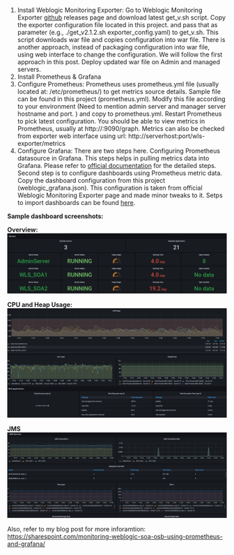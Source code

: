 1. Install Weblogic Monitoring Exporter: Go to Weblogic Monitoring Exporter <a href="https://github.com/oracle/weblogic-monitoring-exporter/releases">github</a>  releases page and download latest get_v<version>.sh script. Copy the exporter configuration file located in this project. and pass that as parameter (e.g., ./get_v2.1.2.sh exporter_config.yaml) to get_v<version>.sh. This script downloads war file and copies configuration into war file. There is another approach, instead of packaging configuration into war file, using web interface to change the configuration. We will follow the first approach in this post. Deploy updated war file on Admin and managed servers. <br>
2. Install Prometheus & Grafana<br>
3. Configure Prometheus: Prometheus uses prometheus.yml file (usually located at: /etc/prometheus/) to get metrics source details. Sample file can be found in this project (prometheus.yml). Modify this file according to your environment (Need to mention admin server and manager server hostname and port. ) and copy to prometheus.yml. Restart Prometheus to pick latest configuration. You should be able to view metrics in Prometheus, usually at http://<hostname>:9090/graph. Metrics can also be checked from exporter web interface using url: http://serverhost:port/wls-exporter/metrics <br>
4. Configure Grafana: There are two steps here. Configuring Prometheus datasource in Grafana. This steps helps in pulling metrics data into Grafana. Please refer to <a href="https://grafana.com/docs/grafana/latest/datasources/prometheus/">official documentation</a> for the detailed steps. Second step is to configure dashboards using Prometheus metric data. Copy the dashboard configuration from this project (weblogic_grafana.json). This configuration is taken from official Weblogic Monitoring Exporter page and made minor tweaks to it. Setps to import dashboards can be found <a href="https://grafana.com/docs/grafana/v9.0/dashboards/export-import/">here</a>.  <br>
  
<b>Sample dashboard screenshots:</b>
 
<b>Overview: </b>
![Alt text](images/image1.jpg?raw=true "Sample 1")

<b>CPU and Heap Usage: </b>
![Alt text](images/image2.jpg?raw=true "Sample 2")

<b>JMS</b>
![Alt text](images/image3.jpg?raw=true "Sample 3")

Also, refer to my blog post for more inforamtion: https://sharespoint.com/monitoring-weblogic-soa-osb-using-prometheus-and-grafana/
